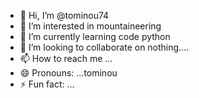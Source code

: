 - 👋 Hi, I’m @tominou74
- 👀 I’m interested in mountaineering
- 🌱 I’m currently learning code python
- 💞️ I’m looking to collaborate on nothing....
- 📫 How to reach me ...
- 😄 Pronouns: ...tominou
- ⚡ Fun fact: ...

<!---
tominou74/tominou74 is a ✨ special ✨ repository because its `README.md` (this file) appears on your GitHub profile.
You can click the Preview link to take a look at your changes.
--->
